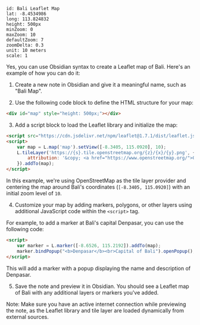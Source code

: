 
```leaflet
id: Bali Leaflet Map
lat: -8.4534986 
long: 113.824832 
height: 500px 
minZoom: 0
maxZoom: 10
defaultZoom: 7 
zoomDelta: 0.3
unit: 10 meters 
scale: 1 
```


Yes, you can use Obsidian syntax to create a Leaflet map of Bali. Here's an example of how you can do it:

1. Create a new note in Obsidian and give it a meaningful name, such as "Bali Map".

2. Use the following code block to define the HTML structure for your map:

```html
<div id="map" style="height: 500px;"></div>
```

3. Add a script block to load the Leaflet library and initialize the map:

```html
<script src="https://cdn.jsdelivr.net/npm/leaflet@1.7.1/dist/leaflet.js"></script>
<script>
    var map = L.map('map').setView([-8.3405, 115.0920], 10);
    L.tileLayer('https://{s}.tile.openstreetmap.org/{z}/{x}/{y}.png', {
        attribution: '&copy; <a href="https://www.openstreetmap.org/">OpenStreetMap</a> contributors'
    }).addTo(map);
</script>
```

In this example, we're using OpenStreetMap as the tile layer provider and centering the map around Bali's coordinates (`[-8.3405, 115.0920]`) with an initial zoom level of `10`.

4. Customize your map by adding markers, polygons, or other layers using additional JavaScript code within the `<script>` tag.

For example, to add a marker at Bali's capital Denpasar, you can use the following code:

```html
<script>
    var marker = L.marker([-8.6526, 115.2192]).addTo(map);
    marker.bindPopup("<b>Denpasar</b><br>Capital of Bali").openPopup();
</script>
```

This will add a marker with a popup displaying the name and description of Denpasar.

5. Save the note and preview it in Obsidian. You should see a Leaflet map of Bali with any additional layers or markers you've added.

Note: Make sure you have an active internet connection while previewing the note, as the Leaflet library and tile layer are loaded dynamically from external sources.